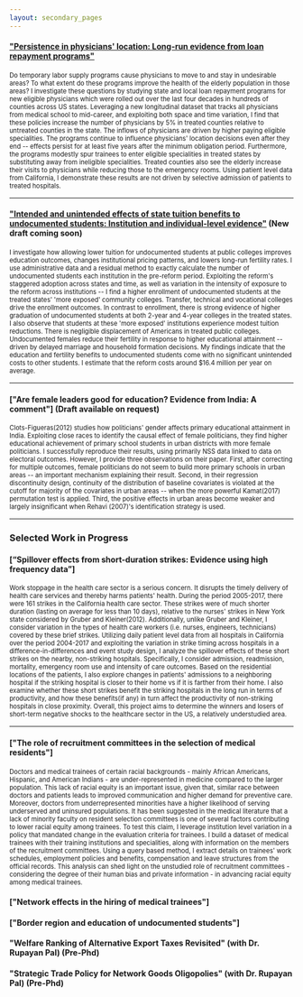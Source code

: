 ```yaml
---
layout: secondary_pages
---
```


#### [**"Persistence in physicians' location: Long-run evidence from loan repayment programs"**](researchpapers/Anomita_Ghoshjmp.pdf)

<p style="font-size:0.8em">Do temporary labor supply programs cause physicians to move to and stay in undesirable areas? To what extent do these programs improve the health of the elderly population in those areas? I investigate these questions by studying state and local loan repayment programs for new eligible physicians which were rolled out over the last four decades in hundreds of counties across US states. Leveraging a new longitudinal dataset that tracks all physicians from medical school to mid-career, and exploiting both space and time variation, I find that these policies increase the number of physicians by 5% in treated counties relative to untreated counties in the state. The inflows of physicians are driven by higher paying eligible specialities. The programs continue to influence physicians' location decisions even after they end -- effects persist for at least five years after the minimum obligation period. Furthermore, the programs modestly spur trainees to enter eligible specialities in treated states by substituting away from ineligible specialities. Treated counties also see the elderly increase their visits to physicians while reducing those to the emergency rooms. Using patient level data from California, I demonstrate these results are not driven by selective admission of patients to treated hospitals.
</p>
<hr>

#### [**"Intended and unintended effects of state tuition benefits to undocumented students: Institution and individual-level evidence"**](researchpapers/Anomita_GhoshUI.pdf) (New draft coming soon)

<p style="font-size:0.8em">
I investigate how allowing lower tuition for undocumented students at public colleges improves education outcomes, changes institutional pricing patterns, and lowers long-run fertility rates. I use administrative data and a residual method to exactly calculate the number of undocumented students each institution in the pre-reform period. Exploiting the reform's staggered adoption across states and time, as well as variation in the intensity of exposure to the reform across institutions -- I find a higher enrollment of undocumented students at the treated states' 'more exposed' community colleges. Transfer, technical and vocational colleges drive the enrollment outcomes. In contrast to enrollment, there is strong evidence of higher graduation of undocumented students at both 2-year and 4-year colleges in the treated states. I also observe that students at these 'more exposed' institutions experience modest tuition reductions. There is negligible displacement of Americans in treated public colleges. Undocumented females reduce their fertility in response to higher educational attainment -- driven by delayed marriage and household formation decisions. My findings indicate that the education and fertility benefits to undocumented students come with no significant unintended costs to other students. I estimate that the reform costs around $16.4 million per year on average.
</p>
<hr>

#### [**"Are female leaders good for education? Evidence from India: A comment"**] (Draft available on request)

<p style="font-size:0.8em">
Clots-Figueras(2012) studies how politicians' gender affects primary educational attainment in India. Exploiting close races to identify the causal effect of female politicians, they find higher educational achievement of primary school students in urban districts with more female politicians. I successfully reproduce their results, using primarily NSS data linked to data on electoral outcomes. However, I provide three observations on their paper. First, after correcting for multiple outcomes, female politicians do not seem to build more primary schools in urban areas -- an important mechanism explaining their result. Second, in their regression discontinuity design, continuity of the distribution of baseline covariates is violated at the cutoff for majority of the covariates in urban areas -- when the more powerful Kamat(2017) permutation test is applied. Third, the positive effects in urban areas become weaker and largely insignificant when Rehavi (2007)'s identification strategy is used.
</p>
<hr> 

### Selected Work in Progress
#### [**“Spillover effects from short-duration strikes: Evidence using high frequency data”**]

<p style="font-size:0.8em">
Work stoppage in the health care sector is a serious concern. It disrupts the timely delivery of health care services and thereby harms patients' health. During the period 2005-2017, there were 161 strikes in the California health care sector. These strikes were of much shorter duration (lasting on average for less than 10 days), relative to the nurses' strikes in New York state considered by Gruber and Kleiner(2012). Additionally, unlike Gruber and Kleiner, I consider variation in the types of health care workers (i.e. nurses, engineers, technicians) covered by these brief strikes. Utilizing daily patient level data from all hospitals in California over the period 2004-2017 and exploiting the variation in strike timing across hospitals in a difference-in-differences and event study design, I analyze the spillover effects of these short strikes on the nearby, non-striking hospitals. Specifically, I consider admission, readmission, mortality, emergency room use and intensity of care outcomes. Based on the residential locations of the patients, I also explore changes in patients' admissions to a neighboring hospital if the striking hospital is closer to their home vs if it is farther from their home. I also examine whether these short strikes benefit the striking hospitals in the long run in terms of productivity, and how these benefits(if any) in turn affect the productivity of non-striking hospitals in close proximity. Overall, this project aims to determine the winners and losers of short-term negative shocks to the healthcare sector in the US, a relatively understudied area.
</p>
<hr>

#### [**"The role of recruitment committees in the selection of medical residents"**]

<p style="font-size:0.8em">
Doctors and medical trainees of certain racial backgrounds - mainly African Americans, Hispanic, and American Indians - are under-represented in medicine compared to the larger population. This lack of racial equity is an important issue, given that, similar race between doctors and patients leads to improved communication and higher demand for preventive care. Moreover, doctors from underrepresented minorities have a higher likelihood of serving underserved and uninsured populations. It has been suggested in the medical literature that a lack of minority faculty on resident selection committees is one of several factors contributing to lower racial equity among trainees. To test this claim, I leverage institution level variation in a policy that mandated change in the evaluation criteria for trainees. I build a dataset of medical trainees with their training institutions and specialities, along with information on the members of the recruitment committees. Using a query based method, I extract details on trainees' work schedules, employment policies and benefits, compensation and leave structures from the official records. This analysis can shed light on the unstudied role of recruitment committees - considering the degree of their human bias and private information - in advancing racial equity among medical trainees.
</p>
  
#### [**"Network effects in the hiring of medical trainees"**]

#### [**"Border region and education of undocumented students"**]

#### **"Welfare Ranking of Alternative Export Taxes Revisited" (with Dr. Rupayan Pal) (Pre-Phd)**

#### **"Strategic  Trade  Policy  for  Network  Goods  Oligopolies"  (with Dr. Rupayan  Pal) (Pre-Phd)**


